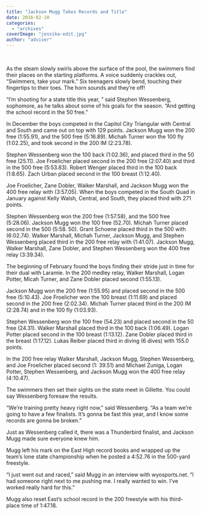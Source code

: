 ```yaml
---
title: "Jackson Mugg Takes Records and Title"
date: 2016-02-10
categories: 
  - "archives"
coverImage: "jessika-edit.jpg"
author: "adviser"
---
```


 

As the steam slowly swirls above the surface of the pool, the swimmers find their places on the starting platforms. A voice suddenly crackles out, “Swimmers, take your mark.” Six teenagers slowly bend, touching their fingertips to their toes. The horn sounds and they’re off!

“I’m shooting for a state title this year, ” said Stephen Wessenberg, sophomore, as he talks about some of his goals for the season. “And getting the school record in the 50 free.”

In December the boys competed in the Capitol City Triangular with Central and South and came out on top with 129 points. Jackson Mugg won the 200 free (1:55.91), and the 500 free (5:16.89). Michah Turner won the 100 fly (1:02.25), and took second in the 200 IM (2:23.78).

Stephen Wessenberg won the 100 back (1:02.36), and placed third in the 50 free (25.11). Joe Froelicher placed second in the 200 free (2:07.40) and third in the 500 free (5:53.83). Robert Wenger placed third in the 100 back (1:8.65). Zach Urban placed second in the 100 breast (1:12.40).

Joe Froelicher, Zane Dobler, Walker Marshall, and Jackson Mugg won the 400 free relay with (3:57.05). When the boys competed in the South Quad in January against Kelly Walsh, Central, and South, they placed third with 271 points.

Stephen Wessenberg won the 200 free (1:57.58), and the 500 free (5:28.06). Jackson Mugg won the 100 free (52.70). Michah Turner placed second in the 500 (5:58. 50). Grant Schoene placed third in the 500 with (6:02.74). Walker Marshall, Michah Turner, Jackson Mugg, and Stephen Wessenberg placed third in the 200 free relay with (1:41.07). Jackson Mugg, Walker Marshall, Zane Dobler, and Stephen Wessenberg won the 400 free relay (3:39.34).

The beginning of February found the boys finding their stride just in time for their dual with Laramie. In the 200 medley relay, Walker Marshall, Logan Potter, Micah Turner, and Zane Dobler placed second (1:55.13).

Jackson Mugg won the 200 free (1:55.95) and placed second in the 500 free (5:10.43). Joe Froelicher won the 100 breast (1:11.69) and placed second in the 200 free (2:02.34). Michah Turner placed third in the 200 IM (2:28.74) and in the 100 fly (1:03.93).

Stephen Wessenberg won the 100 free (54.23) and placed second in the 50 free (24.31). Walker Marshall placed third in the 100 back (1:06.49). Logan Potter placed second in the 100 breast (1:13.12). Zane Dobler placed third in the breast (1:17.12). Lukas Reiber placed third in diving (6 dives) with 155.0 points.

In the 200 free relay Walker Marshall, Jackson Mugg, Stephen Wessenberg, and Joe Froelicher placed second (1: 39.51) and Michael Zuniga, Logan Potter, Stephen Wessenberg, and Jackson Mugg won the 400 free relay (4:10.47).

The swimmers then set their sights on the state meet in Gillette. You could say Wessenberg foresaw the results.

“We’re training pretty heavy right now,” said Wessenberg. “As a team we’re going to have a few finalists. It’s gonna be fast this year, and I know some records are gonna be broken.”

Just as Wessenberg called it, there was a Thunderbird finalist, and Jackson Mugg made sure everyone knew him.

Mugg left his mark on the East High record books and wrapped up the team’s lone state championship when he posted a 4:52.76 in the 500-yard freestyle.

“I just went out and raced,” said Mugg in an interview with wyosports.net. “I had someone right next to me pushing me. I really wanted to win. I’ve worked really hard for this.”

Mugg also reset East’s school record in the 200 freestyle with his third-place time of 1:47.18.
